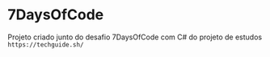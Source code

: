 # 7DaysOfCode

Projeto criado junto do desafio 7DaysOfCode com C# do projeto de estudos `https://techguide.sh/`

